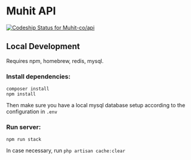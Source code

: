 # Muhit API

[ ![Codeship Status for Muhit-co/api](https://codeship.com/projects/dbffa660-e41a-0132-e4fa-16773c71d38d/status?branch=master)](https://codeship.com/projects/81787)

## Local Development 

Requires npm, homebrew, redis, mysql.


### Install dependencies:

```
composer install
npm install
```

Then make sure you have a local mysql database setup according to the configuration in `.env`


### Run server:

`npm run stack`

In case necessary, run `php artisan cache:clear`